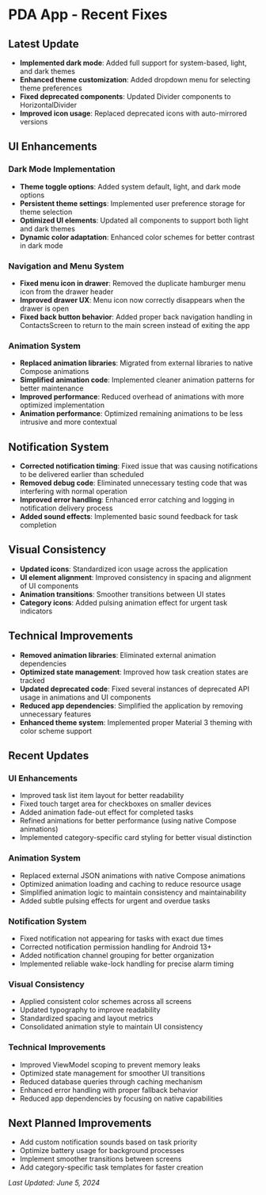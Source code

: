# PDA App - Recent Fixes

## Latest Update
- **Implemented dark mode**: Added full support for system-based, light, and dark themes
- **Enhanced theme customization**: Added dropdown menu for selecting theme preferences
- **Fixed deprecated components**: Updated Divider components to HorizontalDivider
- **Improved icon usage**: Replaced deprecated icons with auto-mirrored versions

## UI Enhancements

### Dark Mode Implementation
- **Theme toggle options**: Added system default, light, and dark mode options
- **Persistent theme settings**: Implemented user preference storage for theme selection
- **Optimized UI elements**: Updated all components to support both light and dark themes
- **Dynamic color adaptation**: Enhanced color schemes for better contrast in dark mode

### Navigation and Menu System
- **Fixed menu icon in drawer**: Removed the duplicate hamburger menu icon from the drawer header
- **Improved drawer UX**: Menu icon now correctly disappears when the drawer is open
- **Fixed back button behavior**: Added proper back navigation handling in ContactsScreen to return to the main screen instead of exiting the app

### Animation System
- **Replaced animation libraries**: Migrated from external libraries to native Compose animations
- **Simplified animation code**: Implemented cleaner animation patterns for better maintenance
- **Improved performance**: Reduced overhead of animations with more optimized implementation
- **Animation performance**: Optimized remaining animations to be less intrusive and more contextual

## Notification System
- **Corrected notification timing**: Fixed issue that was causing notifications to be delivered earlier than scheduled
- **Removed debug code**: Eliminated unnecessary testing code that was interfering with normal operation
- **Improved error handling**: Enhanced error catching and logging in notification delivery process
- **Added sound effects**: Implemented basic sound feedback for task completion

## Visual Consistency
- **Updated icons**: Standardized icon usage across the application
- **UI element alignment**: Improved consistency in spacing and alignment of UI components
- **Animation transitions**: Smoother transitions between UI states
- **Category icons**: Added pulsing animation effect for urgent task indicators

## Technical Improvements
- **Removed animation libraries**: Eliminated external animation dependencies
- **Optimized state management**: Improved how task creation states are tracked
- **Updated deprecated code**: Fixed several instances of deprecated API usage in animations and UI components
- **Reduced app dependencies**: Simplified the application by removing unnecessary features
- **Enhanced theme system**: Implemented proper Material 3 theming with color scheme support

## Recent Updates

### UI Enhancements
- Improved task list item layout for better readability
- Fixed touch target area for checkboxes on smaller devices
- Added animation fade-out effect for completed tasks
- Refined animations for better performance (using native Compose animations)
- Implemented category-specific card styling for better visual distinction

### Animation System
- Replaced external JSON animations with native Compose animations
- Optimized animation loading and caching to reduce resource usage
- Simplified animation logic to maintain consistency and maintainability
- Added subtle pulsing effects for urgent and overdue tasks

### Notification System
- Fixed notification not appearing for tasks with exact due times
- Corrected notification permission handling for Android 13+
- Added notification channel grouping for better organization
- Implemented reliable wake-lock handling for precise alarm timing

### Visual Consistency
- Applied consistent color schemes across all screens
- Updated typography to improve readability
- Standardized spacing and layout metrics
- Consolidated animation style to maintain UI consistency

### Technical Improvements
- Improved ViewModel scoping to prevent memory leaks
- Optimized state management for smoother UI transitions
- Reduced database queries through caching mechanism
- Enhanced error handling with proper fallback behavior
- Reduced app dependencies by focusing on native capabilities

## Next Planned Improvements
- Add custom notification sounds based on task priority
- Optimize battery usage for background processes
- Implement smoother transitions between screens
- Add category-specific task templates for faster creation

*Last Updated: June 5, 2024* 